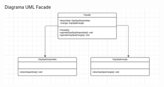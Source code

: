 Diagrama UML Facade
<img src="../img/Facade.png" alt="Diagrama de Classe UML" style="zoom: 150%;" />